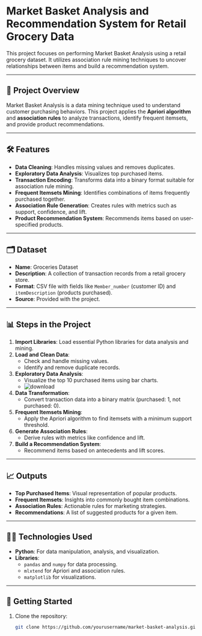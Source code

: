 # Market Basket Analysis and Recommendation System for Retail Grocery Data

This project focuses on performing Market Basket Analysis using a retail grocery dataset. It utilizes association rule mining techniques to uncover relationships between items and build a recommendation system.

---

## 📂 Project Overview

Market Basket Analysis is a data mining technique used to understand customer purchasing behaviors. This project applies the **Apriori algorithm** and **association rules** to analyze transactions, identify frequent itemsets, and provide product recommendations.

---

## 🛠️ Features

- **Data Cleaning**: Handles missing values and removes duplicates.
- **Exploratory Data Analysis**: Visualizes top purchased items.
- **Transaction Encoding**: Transforms data into a binary format suitable for association rule mining.
- **Frequent Itemsets Mining**: Identifies combinations of items frequently purchased together.
- **Association Rule Generation**: Creates rules with metrics such as support, confidence, and lift.
- **Product Recommendation System**: Recommends items based on user-specified products.

---

## 🗂️ Dataset

- **Name**: Groceries Dataset
- **Description**: A collection of transaction records from a retail grocery store.
- **Format**: CSV file with fields like `Member_number` (customer ID) and `itemDescription` (products purchased).
- **Source**: Provided with the project.

---

## 📊 Steps in the Project

1. **Import Libraries**: Load essential Python libraries for data analysis and mining.
2. **Load and Clean Data**:
   - Check and handle missing values.
   - Identify and remove duplicate records.
3. **Exploratory Data Analysis**:
   - Visualize the top 10 purchased items using bar charts.
   - ![download](https://github.com/user-attachments/assets/e9c89c3f-fd80-4070-8c7c-5e8c32ff8587)
4. **Data Transformation**:
   - Convert transaction data into a binary matrix (purchased: 1, not purchased: 0).
5. **Frequent Itemsets Mining**:
   - Apply the Apriori algorithm to find itemsets with a minimum support threshold.
6. **Generate Association Rules**:
   - Derive rules with metrics like confidence and lift.
7. **Build a Recommendation System**:
   - Recommend items based on antecedents and lift scores.

---

## 📈 Outputs

- **Top Purchased Items**: Visual representation of popular products.
- **Frequent Itemsets**: Insights into commonly bought item combinations.
- **Association Rules**: Actionable rules for marketing strategies.
- **Recommendations**: A list of suggested products for a given item.

---

## 🧑‍💻 Technologies Used

- **Python**: For data manipulation, analysis, and visualization.
- **Libraries**:
  - `pandas` and `numpy` for data processing.
  - `mlxtend` for Apriori and association rules.
  - `matplotlib` for visualizations.

---

## 🚀 Getting Started

1. Clone the repository:
   ```bash
   git clone https://github.com/yourusername/market-basket-analysis.git
